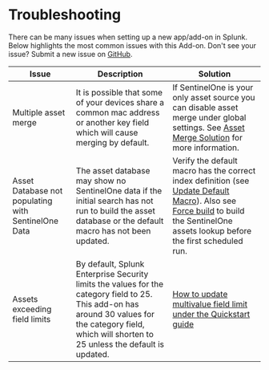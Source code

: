 # Troubleshooting

There can be many issues when setting up a new app/add-on in Splunk. Below highlights the most common issues with this Add-on. Don't see your issue? Submit a new issue on [GitHub](https://github.com/ZachChristensen28/SA-SentinelOneDevices/issues).

Issue | Description | Solution
----- | ----------- | --------
Multiple asset merge | It is possible that some of your devices share a common mac address or another key field which will cause merging by default. | If SentinelOne is your only asset source you can disable asset merge under global settings. See [Asset Merge Solution](./solution-guides/asset-merge) for more information.
Asset Database not populating with SentinelOne Data | The asset database may show no SentinelOne data if the initial search has not run to build the asset database or the default macro has not been updated. | Verify the default macro has the correct index definition (see [Update Default Macro](/quickstart/quickstart/#update-default-macro)). Also see [Force build](/quickstart/quickstart/#force-initial-build) to build the SentinelOne assets lookup before the first scheduled run.
Assets exceeding field limits | By default, Splunk Enterprise Security limits the values for the category field to 25. This add-on has around 30 values for the category field, which will shorten to 25 unless the default is updated. | [How to update multivalue field limit under the Quickstart guide](/quickstart/quickstart/#update-category-multivalue-limit)
